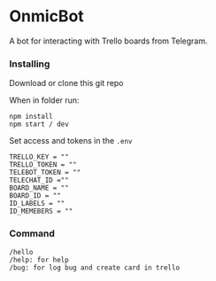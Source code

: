 # OnmicBot

A bot for interacting with Trello boards from Telegram.


### Installing


Download or clone this git repo

When in folder run:
```
npm install
npm start / dev
```

Set access and tokens in the `.env`

```
TRELLO_KEY = ""
TRELLO_TOKEN = ""
TELEBOT_TOKEN = ""
TELECHAT_ID =""
BOARD_NAME = ""
BOARD_ID = ""
ID_LABELS = ""
ID_MEMEBERS = ""
```

### Command

```
/hello
/help: for help
/bug: for log bug and create card in trello
```